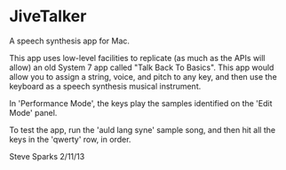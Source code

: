 JiveTalker
==========

A speech synthesis app for Mac.

This app uses low-level facilities to replicate (as much as the APIs will allow) an old System 7 app 
called "Talk Back To Basics". This app would allow you to assign a string, voice, and pitch to any key,
and then use the keyboard as a speech synthesis musical instrument.

In 'Performance Mode', the keys play the samples identified on the 'Edit Mode' panel.

To test the app, run the 'auld lang syne' sample song, and then hit all the keys in the 'qwerty' row, in order.


Steve Sparks
2/11/13

